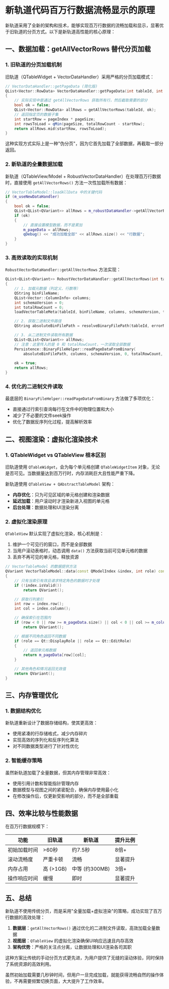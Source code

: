 # 新轨道代码百万行数据流畅显示的原理

新轨道采用了全新的架构和技术，能够实现百万行数据的流畅加载和显示，显著优于旧轨道的分页方式。以下是新轨道高性能的核心原理：

## 一、数据加载：getAllVectorRows 替代分页加载

### 1. 旧轨道的分页加载机制

旧轨道（QTableWidget + VectorDataHandler）采用严格的分页加载模式：

```cpp
// VectorDataHandler::getPageData (简化版)
QList<Vector::RowData> VectorDataHandler::getPageData(int tableId, int pageIndex, int pageSize)
{
    // 实际实现中是通过 getAllVectorRows 获取所有行，然后截取需要的部分
    bool ok = false;
    QList<Vector::RowData> allRows = getAllVectorRows(tableId, ok);
    // 返回指定页的数据子集
    int startRow = pageIndex * pageSize;
    int rowsToLoad = qMin(pageSize, totalRowCount - startRow);
    return allRows.mid(startRow, rowsToLoad);
}
```

这种实现方式实际上是一种"伪分页"，因为它首先加载了全部数据，再截取一部分返回。

### 2. 新轨道的全量数据加载

新轨道（QTableView/Model + RobustVectorDataHandler）在处理百万行数据时，直接使用 `getAllVectorRows()` 方法一次性加载所有数据：

```cpp
// VectorTableModel::loadAllData 中的关键代码
if (m_useNewDataHandler)
{
    bool ok = false;
    QList<QList<QVariant>> allRows = m_robustDataHandler->getAllVectorRows(tableId, ok);
    if (ok)
    {
        // 直接设置模型数据，而不是累加
        m_pageData = allRows;
        qDebug() << "成功加载全部" << allRows.size() << "行数据";
    }
}
```

### 3. 高效读取的实现机制

`RobustVectorDataHandler::getAllVectorRows` 方法实现：

```cpp
QList<QList<QVariant>> RobustVectorDataHandler::getAllVectorRows(int tableId, bool &ok)
{
    // 1. 加载元数据（列定义、行数等）
    QString binFileName;
    QList<Vector::ColumnInfo> columns;
    int schemaVersion = 0;
    int totalRowCount = 0;
    loadVectorTableMeta(tableId, binFileName, columns, schemaVersion, totalRowCount);

    // 2. 获取二进制文件路径
    QString absoluteBinFilePath = resolveBinaryFilePath(tableId, errorMessage);

    // 3. 从二进制文件读取所有数据
    QList<QList<QVariant>> allRows;
    // 注意：这里传入的是 0 和 totalRowCount，一次读取全部数据
    Persistence::BinaryFileHelper::readPageDataFromBinary(
        absoluteBinFilePath, columns, schemaVersion, 0, totalRowCount, allRows);
    
    ok = true;
    return allRows;
}
```

### 4. 优化的二进制文件读取

最底层的 `BinaryFileHelper::readPageDataFromBinary` 方法做了多项优化：

- 直接通过行索引查询每行在文件中的物理位置和大小
- 减少了不必要的文件seek操作
- 优化了数据反序列化过程，提高解析效率

## 二、视图渲染：虚拟化渲染技术

### 1. QTableWidget vs QTableView 根本区别

旧轨道使用 `QTableWidget`，会为每个单元格创建 `QTableWidgetItem` 对象，无论是否可见。当数据量达到百万行时，内存消耗巨大且性能严重下降。

新轨道使用 `QTableView + QAbstractTableModel` 架构：

- **内存优化**：只为可见区域的单元格创建和渲染数据
- **延迟加载**：用户滚动时才渲染新进入视图的单元格
- **后台处理**：数据处理和UI渲染分离

### 2. 虚拟化渲染原理

`QTableView` 默认实现了虚拟化渲染，核心机制是：

1. 维护一个可见行的窗口，而不是全部数据
2. 当用户滚动表格时，动态调用 `data()` 方法获取当前可见单元格的数据
3. 丢弃不再可见的单元格，释放资源

```cpp
// VectorTableModel 的数据提供方法
QVariant VectorTableModel::data(const QModelIndex &index, int role) const
{
    // 只有当索引有效且请求特定角色的数据时才处理
    if (!index.isValid())
        return QVariant();

    // 获取行列索引
    int row = index.row();
    int col = index.column();

    // 确保索引在范围内
    if (row < 0 || row >= m_pageData.size() || col < 0 || col >= m_columns.size())
        return QVariant();

    // 根据不同角色返回不同数据
    if (role == Qt::DisplayRole || role == Qt::EditRole)
    {
        // 返回单元格数据
        return m_pageData[row][col];
    }

    // 其他角色和情况返回无效值
    return QVariant();
}
```

## 三、内存管理优化

### 1. 数据结构优化

新轨道重新设计了数据存储结构，使其更高效：

- 使用紧凑的行存储格式，减少内存碎片
- 实现高效的序列化和反序列化算法
- 对不同数据类型进行了针对性优化

### 2. 智能缓存策略

虽然新轨道加载了全量数据，但其内存管理非常高效：

- 使用引用计数和智能指针管理内存
- 数据模型与视图之间的紧密配合，确保内存使用最小化
- 在修改操作后，仅更新受影响的部分，而不是全部重载

## 四、效率比较与性能数据

在百万行数据规模下：

| 功能 | 旧轨道 | 新轨道 | 提升比例 |
|------|--------|--------|----------|
| 初始加载时间 | >60秒 | 约7.5秒 | 8倍+ |
| 滚动流畅度 | 严重卡顿 | 流畅 | 显著提升 |
| 内存占用 | 高 (>1GB) | 中等 (约300MB) | 3倍+ |
| 操作响应时间 | 缓慢 | 即时 | 显著提升 |

## 五、总结

新轨道不使用传统分页，而是采用"全量加载+虚拟渲染"的策略，成功实现了百万行数据的高效处理：

1. **数据层**：`getAllVectorRows()` 通过优化的二进制文件读取，高效加载全量数据
2. **视图层**：`QTableView` 的虚拟化渲染确保UI响应迅速且内存高效
3. **架构优势**：严格的关注点分离，让数据处理和UI渲染各司其职

这种方案比传统的手动分页方式更先进，为用户提供了无缝的滚动体验，同时保持了系统资源的高效利用。

虽然初始加载需要几秒钟时间，但用户一旦完成加载，就能获得流畅自然的操作体验，不再需要频繁切换页面，大大提升了工作效率。
